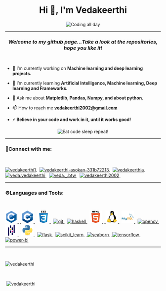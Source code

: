 <h1 align="center">Hi 👋, I'm Vedakeerthi</h1>

<center><img src='https://i.pinimg.com/originals/e4/26/70/e426702edf874b181aced1e2fa5c6cde.gif' alt='Coding all day' align='center'></center>

<hr>

<h3 align="center"><i>Welcome to my github page...Take a look at the repositories, hope you like it!</i></h3>

<br/>

* 🔭 I’m currently working on **Machine learning and deep learning projects.**

* 🌱 I’m currently learning **Artificial Intelligence, Machine learning, Deep learning and Frameworks.**

* 💬 Ask me about **Matplotlib, Pandas, Numpy, and about python.**

* 📫 How to reach me **vedakeerthi2002@gmail.com**

* ⚡ **Believe in your code and work in it, until it works good!**

<center><img src="https://wallpapercave.com/wp/wp5975115.jpg" alt="Eat code sleep repeat!" height="300" width="700" align='center'></center>

<hr>

<h3 align="left">👾Connect with me:</h3>
<br/>
<p align="left">
<a href="https://twitter.com/vedakeerthi1" target="blank"><img align="center" src="https://raw.githubusercontent.com/rahuldkjain/github-profile-readme-generator/master/src/images/icons/Social/twitter.svg" alt="vedakeerthi1" height="30" width="40" />&nbsp;</a>&nbsp;
<a href="https://linkedin.com/in/vedakeerthi-asokan-331b72213" target="blank"><img align="center" src="https://raw.githubusercontent.com/rahuldkjain/github-profile-readme-generator/master/src/images/icons/Social/linked-in-alt.svg" alt="vedakeerthi-asokan-331b72213" height="30" width="40" />&nbsp;</a>&nbsp;
<a href="https://kaggle.com/vedakeerthia" target="blank"><img align="center" src="https://raw.githubusercontent.com/rahuldkjain/github-profile-readme-generator/master/src/images/icons/Social/kaggle.svg" alt="vedakeerthia" height="30" width="40" />&nbsp;</a>&nbsp;
<a href="https://fb.com/veda.vedakeerthi" target="blank"><img align="center" src="https://raw.githubusercontent.com/rahuldkjain/github-profile-readme-generator/master/src/images/icons/Social/facebook.svg" alt="veda.vedakeerthi" height="30" width="40" />&nbsp;</a>&nbsp;
<a href="https://instagram.com/veda._.btw" target="blank"><img align="center" src="https://raw.githubusercontent.com/rahuldkjain/github-profile-readme-generator/master/src/images/icons/Social/instagram.svg" alt="veda._.btw" height="30" width="40" />&nbsp;</a>&nbsp;
<a href="https://www.hackerrank.com/vedakeerthi2002" target="blank"><img align="center" src="https://raw.githubusercontent.com/rahuldkjain/github-profile-readme-generator/master/src/images/icons/Social/hackerrank.svg" alt="vedakeerthi2002" height="30" width="40" />&nbsp;</a>&nbsp;
</p>

<hr>

<h3 align="left">⚙️Languages and Tools:</h3>
<br/>
<p align="left"> <a href="https://www.cprogramming.com/" target="_blank" rel="noreferrer"> <img src="https://raw.githubusercontent.com/devicons/devicon/master/icons/c/c-original.svg" alt="c" width="40" height="40"/> </a> &nbsp;<a href="https://www.w3schools.com/cpp/" target="_blank" rel="noreferrer"> <img src="https://raw.githubusercontent.com/devicons/devicon/master/icons/cplusplus/cplusplus-original.svg" alt="cplusplus" width="40" height="40"/> </a>&nbsp; <a href="https://www.w3schools.com/css/" target="_blank" rel="noreferrer"> <img src="https://raw.githubusercontent.com/devicons/devicon/master/icons/css3/css3-original-wordmark.svg" alt="css3" width="40" height="40"/> </a>&nbsp; <a href="https://git-scm.com/" target="_blank" rel="noreferrer"> <img src="https://www.vectorlogo.zone/logos/git-scm/git-scm-icon.svg" alt="git" width="40" height="40"/> </a>&nbsp; <a href="https://www.haskell.org/" target="_blank" rel="noreferrer"> <img src="https://upload.wikimedia.org/wikipedia/commons/1/1c/Haskell-Logo.svg" alt="haskell" width="40" height="40"/> </a>&nbsp; <a href="https://www.w3.org/html/" target="_blank" rel="noreferrer"> <img src="https://raw.githubusercontent.com/devicons/devicon/master/icons/html5/html5-original-wordmark.svg" alt="html5" width="40" height="40"/> </a> &nbsp;<a href="https://www.linux.org/" target="_blank" rel="noreferrer"> <img src="https://raw.githubusercontent.com/devicons/devicon/master/icons/linux/linux-original.svg" alt="linux" width="40" height="40"/> </a>&nbsp; <a href="https://www.mysql.com/" target="_blank" rel="noreferrer"> <img src="https://raw.githubusercontent.com/devicons/devicon/master/icons/mysql/mysql-original-wordmark.svg" alt="mysql" width="40" height="40"/> </a>&nbsp; <a href="https://opencv.org/" target="_blank" rel="noreferrer"> <img src="https://www.vectorlogo.zone/logos/opencv/opencv-icon.svg" alt="opencv" width="40" height="40"/> </a> &nbsp;<a href="https://pandas.pydata.org/" target="_blank" rel="noreferrer"> <img src="https://raw.githubusercontent.com/devicons/devicon/2ae2a900d2f041da66e950e4d48052658d850630/icons/pandas/pandas-original.svg" alt="pandas" width="40" height="40"/> </a>&nbsp; <a href="https://www.python.org" target="_blank" rel="noreferrer"> <img src="https://raw.githubusercontent.com/devicons/devicon/master/icons/python/python-original.svg" alt="python" width="40" height="40"/> </a> &nbsp; <a href='https://flask.palletsprojects.com/en/2.1.x/' target="_blank" rel="noreferrer"><img src="https://www.vectorlogo.zone/logos/pocoo_flask/pocoo_flask-icon.svg" alt="flask" width="40" height="40"> </a> &nbsp; <a href="https://scikit-learn.org/" target="_blank" rel="noreferrer"> <img src="https://upload.wikimedia.org/wikipedia/commons/0/05/Scikit_learn_logo_small.svg" alt="scikit_learn" width="40" height="40"/> </a> &nbsp;<a href="https://seaborn.pydata.org/" target="_blank" rel="noreferrer"> <img src="https://seaborn.pydata.org/_images/logo-mark-lightbg.svg" alt="seaborn" width="40" height="40"/> </a> &nbsp;<a href="https://www.tensorflow.org" target="_blank" rel="noreferrer"> <img src="https://www.vectorlogo.zone/logos/tensorflow/tensorflow-icon.svg" alt="tensorflow" width="40" height="40"/> </a>&nbsp; <a href="https://powerbi.microsoft.com/en-au/" target="_blank" rel="noreferrer"> <img src="https://www.vectorlogo.zone/logos/microsoft_powerbi/microsoft_powerbi-icon.svg" alt="power-bi" width="40" height="40"/> </a></p>

<hr>

<br/>
<p><img align="center" src="https://github-readme-stats.vercel.app/api/top-langs?username=vedakeerthi&show_icons=true&locale=en&layout=compact" alt="vedakeerthi" /></p>
<br/>
<p>&nbsp;<img align="center" src="https://github-readme-stats.vercel.app/api?username=vedakeerthi&show_icons=true&locale=en" alt="vedakeerthi" /></p>

